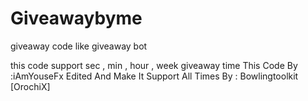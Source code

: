 # Giveawaybyme
giveaway code like giveaway bot

this code support sec , min , hour , week giveaway time
This Code By :iAmYouseFx
Edited And Make It Support All Times By : Bowlingtoolkit [OrochiX]
